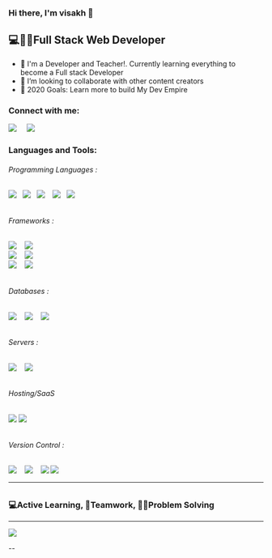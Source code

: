 ### Hi there, I'm visakh 👋
<h2>💻👨‍💻Full Stack Web Developer</h2>

- 🌱 I'm a Developer and Teacher!. Currently learning everything to become a Full stack Developer
- 👯 I’m looking to collaborate with other content creators
- 🥅 2020 Goals: Learn more to build My Dev Empire

### Connect with me:

<a href="https://www.linkedin.com/in/visakh-vijayakumar-23b36882/"><img src="https://img.shields.io/badge/linkedin-%230077B5.svg?&style=for-the-badge&logo=linkedin&logoColor=white" /></a>&nbsp;&nbsp;&nbsp;&nbsp;
<a href="mailto:ivan_mickovski@hotmail.com?subject=Olá%20Stefany"><img src="https://img.shields.io/badge/gmail-%23D14836.svg?&style=for-the-badge&logo=gmail&logoColor=white" /></a>&nbsp;&nbsp;&nbsp;&nbsp;

### Languages and Tools:
<p>
   <h6> Programming Languages : <h6>
   <img src="https://img.shields.io/badge/javascript%20-%23323330.svg?&style=for-the-badge&logo=javascript&logoColor=%23F7DF1E"/>&nbsp;&nbsp;
   <img src="https://img.shields.io/badge/TypeScript-007ACC?style=for-the-badge&logo=typescript&logoColor=white" />&nbsp;&nbsp;
   <img src="https://img.shields.io/badge/python%20-%2314354C.svg?&style=for-the-badge&logo=python&logoColor=white"/>&nbsp;&nbsp;&nbsp;
   <img src="https://img.shields.io/badge/html5%20-%23e34f26.svg?&style=for-the-badge&logo=html5&logoColor=white" />&nbsp;&nbsp;
   <img src="https://img.shields.io/badge/css3%20-%231572B6.svg?&style=for-the-badge&logo=css3&logoColor=white" />&nbsp;&nbsp;
   <br>
   <h6> Frameworks : <h6>
   <img src="https://img.shields.io/badge/react%20-%2320232a.svg?&style=for-the-badge&logo=react&logoColor=%2361DAFB"/>&nbsp;&nbsp;&nbsp;
   <img src="https://img.shields.io/badge/redux%20-%23593d88.svg?&style=for-the-badge&logo=redux&logoColor=white"/>&nbsp;&nbsp;&nbsp;
   <br>
   <img src="https://img.shields.io/badge/material%20ui%20-%230081CB.svg?&style=for-the-badge&logo=material-ui&logoColor=white"/>&nbsp;&nbsp;&nbsp;
   <img src="https://img.shields.io/badge/bootstrap%20-%23563D7C.svg?&style=for-the-badge&logo=bootstrap&logoColor=white"/>
   <br>
   <img src="https://img.shields.io/badge/node.js%20-%23339933.svg?&style=for-the-badge&logo=node.js&logoColor=white"/>&nbsp;&nbsp;&nbsp;
   <img src="https://img.shields.io/badge/express.js%20-%23404d59.svg?&style=for-the-badge"/>
   <br>
    <h6>Databases :  <h6>
   <img src ="https://img.shields.io/badge/MongoDB-%234ea94b.svg?&style=for-the-badge&logo=mongodb&logoColor=white"/>&nbsp;&nbsp;&nbsp;
   <img src ="https://img.shields.io/badge/postgres-%23316192.svg?&style=for-the-badge&logo=postgresql&logoColor=white"/>&nbsp;&nbsp;&nbsp;
   <img src="https://img.shields.io/badge/mysql-%2300f.svg?&style=for-the-badge&logo=mysql&logoColor=white"/>
   <br>
    <h6>Servers :  <h6>
   <img src="https://img.shields.io/badge/apache%20-%23D42029.svg?&style=for-the-badge&logo=apache&logoColor=white"/>&nbsp;&nbsp;&nbsp;
   <img src="https://img.shields.io/badge/nginx%20-%23009639.svg?&style=for-the-badge&logo=nginx&logoColor=white"/>
   <br>
    <h6>Hosting/SaaS <h6>
   <img src="https://img.shields.io/badge/AWS%20-%23FF9900.svg?&style=for-the-badge&logo=amazon-aws&logoColor=white"/>
   <img src="[https://img.shields.io/badge/AWS%20-%23FF9900.svg?&style=for-the-badge&logo=amazon-aws&logoColor=white](https://img.shields.io/badge/Google_Cloud-4285F4?style=for-the-badge&logo=google-cloud&logoColor=white)"/>
   <br>
    <h6>Version Control : <h6>
   <img src="https://img.shields.io/badge/git%20-%23F05033.svg?&style=for-the-badge&logo=git&logoColor=white"/>&nbsp;&nbsp;&nbsp;
   <img src="https://img.shields.io/badge/gitlab%20-%23181717.svg?&style=for-the-badge&logo=gitlab&logoColor=white"/>&nbsp;&nbsp;&nbsp;
   <img src="https://img.shields.io/badge/github%20-%23121011.svg?&style=for-the-badge&logo=github&logoColor=white"/>
   <img src="[https://img.shields.io/badge/github%20-%23121011.svg?&style=for-the-badge&logo=github&logoColor=white](https://img.shields.io/badge/Bitbucket-0747a6?style=for-the-badge&logo=bitbucket&logoColor=white)"/>


</p> 

<hr>

<h3>💻Active Learning, 🤝Teamwork, 👨‍💻Problem Solving</h3> 

<hr>

<img src="https://github-readme-stats.vercel.app/api?username=visakhvijayan&theme=tokyonight&show_icons=true&hide_border=true)"/>

--


